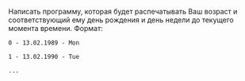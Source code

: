 Написать программу, которая будет распечатывать Ваш возраст и соответствующий ему день рождения и день недели до текущего момента времени. Формат:



    0 - 13.02.1989 - Mon

    1 - 13.02.1990 - Tue

    ...